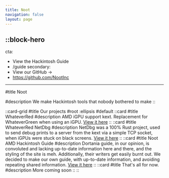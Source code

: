 ```yaml
---
title: Noot
navigation: false
layout: page
---
```


::block-hero
---
cta:
  - View the Hackintosh Guide
  - /guide
secondary:
  - View our GitHub →
  - https://github.com/NootInc
---

#title
Noot

#description
We make Hackintosh tools that nobody bothered to make
::

::card-grid
#title
Our projects
#root
:ellipsis
#default
  ::card
  #title
  WhateverRed
  #description
  AMD iGPU support kext. Replacement for WhateverGreen when using an iGPU. [View it here](https://github.com/NootInc/WhateverRed)
  ::
  ::card
  #title
  WhateverRed NetDbg
  #description
  NetDbg was a 100% Rust project, used to send debug prints to a server from the kext via a simple TCP socket, when iGPUs were stuck on black screens. [View it here](https://github.com/NootInc/WhateverRed-NETDBG)
  ::
  ::card
  #title
  Noot AMD Hackintosh Guide
  #description
  Dortania guide, in our opinion, is convoluted and lacking up-to-date information here and there, and the styling of the site is meh. Additionally, their writers get easily burnt out. We decided to make our own guide, with up-to-date information, and avoiding repeating shared information. [View it here](/guide)
  ::
  ::card
  #title
  That's all for now.
  #description
  More coming soon
  ::
::
